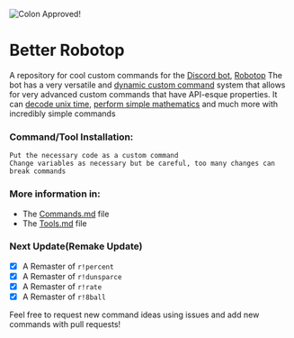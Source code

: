 ![Colon Approved!](https://img.shields.io/badge/Colon%20Approved-Sorta-%23ffa500?style=for-the-badge)

# Better Robotop
A repository for cool custom commands for the [Discord bot](https://discord.com/developers/docs/intro#bots-and-apps), [Robotop](https://robotop.xyz)
The bot has a very versatile and [dynamic custom command](https://robotop.xyz/customcommands/dynamic) system that allows for very advanced custom commands that have API-esque properties. It can [decode unix time](https://github.com/toxicscientist/Better-Robotop/blob/master/tools/SecondsSince0000AD.yaml), [perform simple mathematics](https://github.com/toxicscientist/Better-Robotop/blob/master/commands/math-remastered.yaml) and much more with incredibly simple commands

### Command/Tool Installation:

```
Put the necessary code as a custom command
Change variables as necessary but be careful, too many changes can break commands
```

### More information in:

* The [Commands.md](https://github.com/toxicscientist/Better-Robotop/blob/master/commands/Commands.md) file
* The [Tools.md](https://github.com/toxicscientist/Better-Robotop/blob/master/commands/Commands.md) file

### Next Update(Remake Update)

 - [x] A Remaster of `r!percent`
 - [x] A Remaster of `r!dunsparce`
 - [x] A Remaster of `r!rate`
 - [x] A Remaster of `r!8ball`

Feel free to request new command ideas using issues and add new commands with pull requests!
